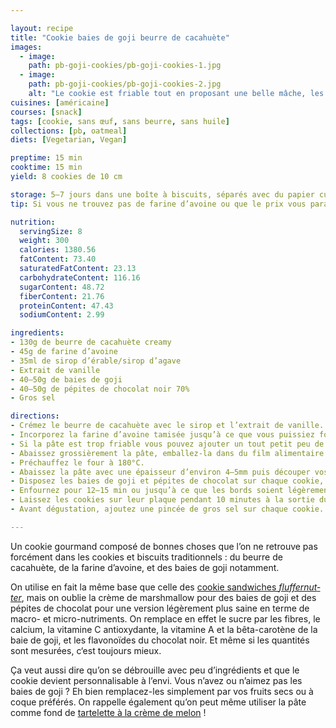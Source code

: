 ```yaml
---

layout: recipe
title: "Cookie baies de goji beurre de cacahuète"
images:
  - image:
    path: pb-goji-cookies/pb-goji-cookies-1.jpg
  - image:
    path: pb-goji-cookies/pb-goji-cookies-2.jpg
    alt: "Le cookie est friable tout en proposant une belle mâche, les baies de goji toastées lors de la cuisson offrent du croquant, les pépites de chocolat complètent le tableau avec du fondant."
cuisines: [américaine]
courses: [snack]
tags: [cookie, sans œuf, sans beurre, sans huile]
collections: [pb, oatmeal]
diets: [Vegetarian, Vegan]

preptime: 15 min
cooktime: 15 min
yield: 8 cookies de 10 cm

storage: 5–7 jours dans une boîte à biscuits, séparés avec du papier cuisson si besoin.
tip: Si vous ne trouvez pas de farine d’avoine ou que le prix vous paraît complètement hors-sol, mixez des flocons ou du son.

nutrition:
  servingSize: 8
  weight: 300
  calories: 1380.56
  fatContent: 73.40
  saturatedFatContent: 23.13
  carbohydrateContent: 116.16
  sugarContent: 48.72
  fiberContent: 21.76
  proteinContent: 47.43
  sodiumContent: 2.99

ingredients:
- 130g de beurre de cacahuète creamy
- 45g de farine d’avoine
- 35ml de sirop d’érable/sirop d’agave
- Extrait de vanille
- 40–50g de baies de goji
- 40–50g de pépites de chocolat noir 70%
- Gros sel

directions:
- Crémez le beurre de cacahuète avec le sirop et l’extrait de vanille. 
- Incorporez la farine d’avoine tamisée jusqu’à ce que vous puissiez former une boule qui se tient. On cherche quelque chose qui se rapproche de la pâte sablée ou du shortbread en un peu plus élastique.
- Si la pâte est trop friable vous pouvez ajouter un tout petit peu de sirop pour corriger la consistance.
- Abaissez grossièrement la pâte, emballez-la dans du film alimentaire et laissez reposer 30 minutes au réfrigérateur
- Préchauffez le four à 180°C. 
- Abaissez la pâte avec une épaisseur d’environ 4–5mm puis découper vos biscuits à l’aide d’un emporte-pièce.
- Disposez les baies de goji et pépites de chocolat sur chaque cookie, puis enfoncez-les légèrement.
- Enfournez pour 12–15 min ou jusqu’à ce que les bords soient légèrement dorés. Surveillez avec attention car les cookies peuvent brunir extrêmement rapidement en fin de cuisson.
- Laissez les cookies sur leur plaque pendant 10 minutes à la sortie du four puis transférez-les sur une grille pour les faire refroidir. Ils devraient durcir en refroidissant.
- Avant dégustation, ajoutez une pincée de gros sel sur chaque cookie.

---
```


Un cookie gourmand composé de bonnes choses que l’on ne retrouve pas forcément dans les cookies et biscuits traditionnels&nbsp;: du beurre de cacahuète, de la farine d’avoine, et des baies de goji notamment.

On utilise en fait la même base que celle des [cookie sandwiches <i lang="en">fluffernutter</i>](fluffernutter-cookie.html), mais on oublie la crème de marshmallow pour des baies de goji et des pépites de chocolat pour une version légèrement plus saine en terme de macro- et micro-nutriments. On remplace en effet le sucre par les fibres, le calcium, la vitamine C antioxydante, la vitamine A et la bêta-carotène de la baie de goji, et les flavonoïdes du chocolat noir. Et même si les quantités sont mesurées, c‘est toujours mieux.

Ça veut aussi dire qu’on se débrouille avec peu d’ingrédients et que le cookie devient personnalisable à l’envi. Vous n’avez ou n’aimez pas les baies de goji&nbsp;? Eh bien remplacez-les simplement par vos fruits secs ou à coque préférés. On rappelle également qu’on peut même utiliser la pâte comme fond de [tartelette à la crème de melon](tartelette-melon.html)&nbsp;!